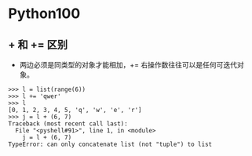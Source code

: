 # Python100



## + 和 += 区别

+ 两边必须是同类型的对象才能相加，+= 右操作数往往可以是任何可迭代对象。

```
>>> l = list(range(6))
>>> l += 'qwer'
>>> l
[0, 1, 2, 3, 4, 5, 'q', 'w', 'e', 'r']
>>> j = l + (6, 7)
Traceback (most recent call last):
  File "<pyshell#91>", line 1, in <module>
    j = l + (6, 7)
TypeError: can only concatenate list (not "tuple") to list
```

